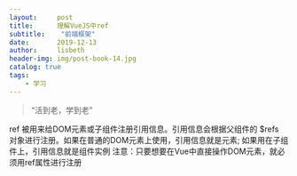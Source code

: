 ```yaml
---
layout:     post
title:      理解VueJS中ref
subtitle:    "前端框架"
date:       2019-12-13
author:     lisbeth
header-img: img/post-book-14.jpg
catalog: true
tags:
    - 学习
---
```


> “活到老，学到老”

ref 被用来给DOM元素或子组件注册引用信息。引用信息会根据父组件的 $refs 对象进行注册。如果在普通的DOM元素上使用，引用信息就是元素; 如果用在子组件上，引用信息就是组件实例
注意：只要想要在Vue中直接操作DOM元素，就必须用ref属性进行注册
